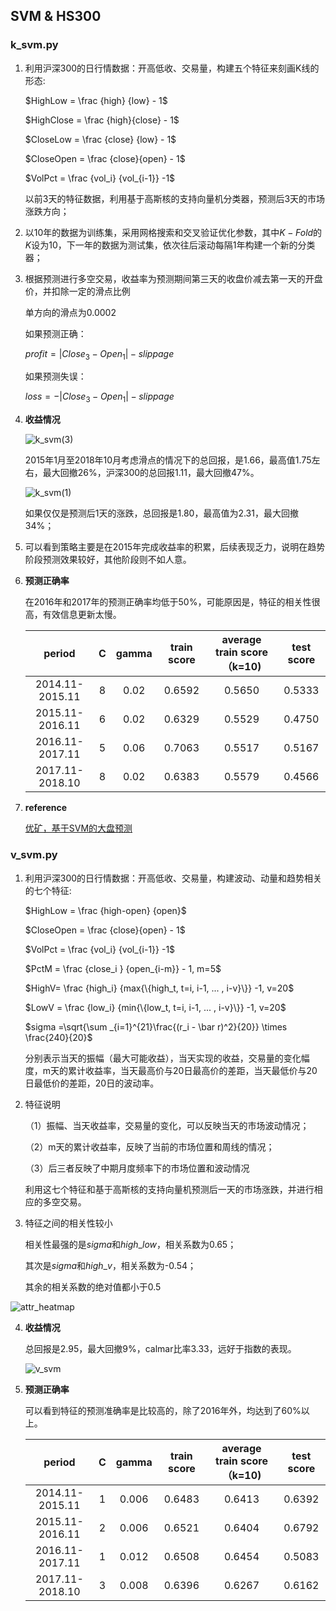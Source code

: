 ## SVM & HS300 

### k_svm.py

1. 利用沪深300的日行情数据：开高低收、交易量，构建五个特征来刻画K线的形态:

   $HighLow = \frac {high} {low} - 1​$

   $HighClose = \frac {high}{close} - 1​$

   $CloseLow = \frac {close} {low} - 1$

   $CloseOpen = \frac {close}{open} - 1​$

   $VolPct = \frac {vol_i} {vol_{i-1}} -1​$

   以前3天的特征数据，利用基于高斯核的支持向量机分类器，预测后3天的市场涨跌方向；

2. 以10年的数据为训练集，采用网格搜索和交叉验证优化参数，其中$K-Fold$的$K$设为10，下一年的数据为测试集，依次往后滚动每隔1年构建一个新的分类器；

3. 根据预测进行多空交易，收益率为预测期间第三天的收盘价减去第一天的开盘价，并扣除一定的滑点比例

   单方向的滑点为0.0002

   如果预测正确：

   $profit = |Close_3 - Open_1|- slippage​$

   如果预测失误：

   $loss =- |Close_3 - Open_1| - slippage$

4. **收益情况**

   ![k_svm(3)](https://github.com/Jensenberg/strategy-ML-DL/blob/master/SVM-and-HS300/data/k_svm(3).png)

   2015年1月至2018年10月考虑滑点的情况下的总回报，是1.66，最高值1.75左右，最大回撤26%，沪深300的总回报1.11，最大回撤47%。

   ![k_svm(1)](https://github.com/Jensenberg/strategy-ML-DL/blob/master/SVM-and-HS300/data/k_svm(1).png)

   如果仅仅是预测后1天的涨跌，总回报是1.80，最高值为2.31，最大回撤34%；

5. 可以看到策略主要是在2015年完成收益率的积累，后续表现乏力，说明在趋势阶段预测效果较好，其他阶段则不如人意。

6. **预测正确率**

   在2016年和2017年的预测正确率均低于50%，可能原因是，特征的相关性很高，有效信息更新太慢。

   |      period      |  C   | gamma | train score | average train score（k=10) | test score |
   | :--------------: | :--: | :---: | :---------: | :------------------------: | :--------: |
   | 2014.11- 2015.11 |  8   | 0.02  |   0.6592    |           0.5650           |   0.5333   |
   | 2015.11-2016.11  |  6   | 0.02  |   0.6329    |           0.5529           |   0.4750   |
   | 2016.11-2017.11  |  5   | 0.06  |   0.7063    |           0.5517           |   0.5167   |
   | 2017.11-2018.10  |  8   | 0.02  |   0.6383    |           0.5579           |   0.4566   |

7. **reference**

   [优矿，基于SVM的大盘预测](https://uqer.io/v3/community/share/56e6629e228e5b6ef3157588)

### v_svm.py

1. 利用沪深300的日行情数据：开高低收、交易量，构建波动、动量和趋势相关的七个特征:

   $HighLow = \frac {high-open} {open} ​$

   $CloseOpen = \frac {close}{open} - 1​$

   $VolPct = \frac {vol_i} {vol_{i-1}} -1$

   $PctM = \frac {close_i } {open_{i-m}} - 1, m=5$

   $HighV= \frac {high_i} {max{\{high_t,  t=i, i-1, ... , i-v}\}} -1, v=20​$

   $LowV = \frac {low_i} {min{\{low_t,  t=i, i-1, ... , i-v}\}} -1, v=20​$

   $sigma =\sqrt{\sum _{i=1}^{21}\frac{(r_i - \bar r)^2}{20}} \times \frac{240}{20}​$

   分别表示当天的振幅（最大可能收益），当天实现的收益，交易量的变化幅度，m天的累计收益率，当天最高价与20日最高价的差距，当天最低价与20日最低价的差距，20日的波动率。

2. 特征说明

   （1）振幅、当天收益率，交易量的变化，可以反映当天的市场波动情况；

   （2）m天的累计收益率，反映了当前的市场位置和周线的情况；

   （3）后三者反映了中期月度频率下的市场位置和波动情况

   利用这七个特征和基于高斯核的支持向量机预测后一天的市场涨跌，并进行相应的多空交易。

3. 特征之间的相关性较小

   相关性最强的是$sigma$和$high\_low$，相关系数为0.65；

   其次是$sigma$和$high\_v$，相关系数为-0.54；

   其余的相关系数的绝对值都小于0.5

![attr_heatmap](https://github.com/Jensenberg/strategy-ML-DL/blob/master/SVM-and-HS300/data/attr_heatmap.png)

4. **收益情况**

   总回报是2.95，最大回撤9%，calmar比率3.33，远好于指数的表现。

   ![v_svm](https://github.com/Jensenberg/strategy-ML-DL/blob/master/SVM-and-HS300/data/v_svm.png)



5. **预测正确率**

   可以看到特征的预测准确率是比较高的，除了2016年外，均达到了60%以上。

   |period|C|gamma|train score|average train score（k=10)|test score|
   |:--------------:|:--:|:-----:|:---------:|:------------------------:|:--------:|
   | 2014.11- 2015.11 |  1   | 0.006 |   0.6483    |           0.6413           |   0.6392   |
   | 2015.11- 2016.11 |  2   | 0.006 |   0.6521    |           0.6404           |   0.6792   |
   | 2016.11- 2017.11 |  1   | 0.012 |   0.6508    |           0.6454           |   0.5083   |
   | 2017.11- 2018.10 |  3   | 0.008 |   0.6396    |           0.6267           |   0.6162   |

